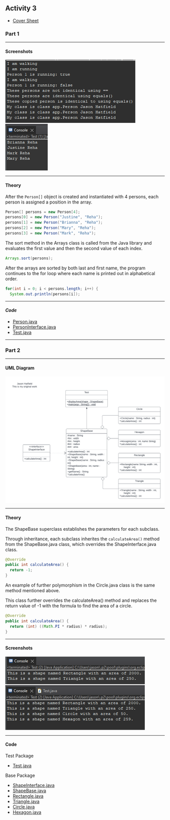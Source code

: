 ## Activity 3
- [Cover Sheet](https://github.com/JasonHatfield/GCU/blob/CST-239/Week-3/Activity-3/Cover%20Sheet.pdf)
### Part 1
---
#### Screenshots
![Screenshot 1](https://github.com/JasonHatfield/GCU/blob/CST-239/Week-3/Activity-3/01-Screenshot.png)<br>
![Screenshot 2](https://github.com/JasonHatfield/GCU/blob/CST-239/Week-3/Activity-3/02-Screenshot.png)<br>

---
#### Theory
After the `Person[]` object is created and instantiated with 4 persons, each person is assigned a position in the array.
``` Java
Person[] persons = new Person[4];
persons[0] = new Person("Justine", "Reha");
persons[1] = new Person("Brianna", "Reha");
persons[2] = new Person("Mary", "Reha");
persons[3] = new Person("Mark", "Reha");
```
The sort method in the Arrays class is called from the Java library and evaluates the first value and then the second value of each index.
``` Java
Arrays.sort(persons);
```
After the arrays are sorted by both last and first name, the program continues to the for loop where each name is printed out in alphabetical order.
``` Java
for(int i = 0; i < persons.length; i++) {
  System.out.println(persons[i]);
```
---
#### *Code*
- [Person.java](https://github.com/JasonHatfield/GCU/blob/CST-239/Week-3/Activity-3/topic3-1/src/app/Person.java)<br>
- [PersonInterface.java](https://github.com/JasonHatfield/GCU/blob/CST-239/Week-3/Activity-3/topic3-1/src/app/PersonInterface.java)<br>
- [Test.java](https://github.com/JasonHatfield/GCU/blob/CST-239/Week-3/Activity-3/topic3-1/src/app/Test.java)<br>

---
### Part 2

---
#### UML Diagram
![UML Diagram](https://github.com/JasonHatfield/GCU/blob/CST-239/Week-3/Activity-3/UML%20Class%20Diagram.png)

---
#### Theory
The ShapeBase superclass establishes the parameters for each subclass.

Through inheritance, each subclass inherites the `calculateArea()` method from the ShapeBase.java class, which overrides the ShapeInterface.java class.
``` Java
@Override
public int calculateArea() {
  return -1;
}
```
An example of further polymorphism in the Circle.java class is the same method mentioned above. 

This class further overrides the calculateArea() method and replaces the return value of -1 with the formula to find the area of a circle.
``` Java
@Override
public int calculateArea() {
  return (int) ((Math.PI * radius) * radius);
}
```

---
#### Screenshots
![Screenshot 3](https://github.com/JasonHatfield/GCU/blob/CST-239/Week-3/Activity-3/03-Screenshot.png)<br>
![Screenshot 4](https://github.com/JasonHatfield/GCU/blob/CST-239/Week-3/Activity-3/04-Screenshot.png)<br>

---
#### Code
Test Package
- [Test.java](https://github.com/JasonHatfield/GCU/blob/CST-239/Week-3/Activity-3/topic3-2/src/test/Test.java)

Base Package
- [ShapeInterface.java](https://github.com/JasonHatfield/GCU/blob/CST-239/Week-3/Activity-3/topic3-2/src/base/ShapeInterface.java)
- [ShapeBase.java](https://github.com/JasonHatfield/GCU/blob/CST-239/Week-3/Activity-3/topic3-2/src/base/ShapeBase.java)
- [Rectangle.java](https://github.com/JasonHatfield/GCU/blob/CST-239/Week-3/Activity-3/topic3-2/src/base/Rectangle.java)
- [Triangle.java](https://github.com/JasonHatfield/GCU/blob/CST-239/Week-3/Activity-3/topic3-2/src/base/Triangle.java)
- [Circle.java](https://github.com/JasonHatfield/GCU/blob/CST-239/Week-3/Activity-3/topic3-2/src/base/Circle.java)
- [Hexagon.java](https://github.com/JasonHatfield/GCU/blob/CST-239/Week-3/Activity-3/topic3-2/src/base/Hexagon.java)

